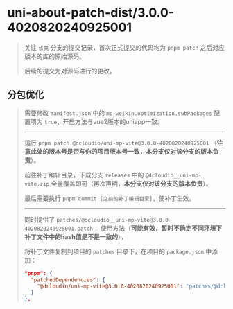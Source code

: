 # uni-about-patch-dist/3.0.0-4020820240925001

> 关注 `该类` 分支的提交记录，首次正式提交的代码均为  `pnpm patch` 之后对应版本的库的原始源码。
>
> 后续的提交为对源码进行的更改。

## 分包优化

> 需要修改 `manifest.json` 中的 `mp-weixin.optimization.subPackages` 配置项为 `true`，开启方法与vue2版本的uniapp一致。
>
> ---
>
> 运行 `pnpm patch @dcloudio/uni-mp-vite@3.0.0-4020820240925001` （**注意此处的版本号是否与你的项目版本号一致，本分支仅对该分支的版本负责**）。
>
> 前往补丁编辑目录，下载分支 `releases` 中的 `@dcloudio__uni-mp-vite.zip` 全量覆盖即可（再次声明，**本分支仅对该分支的版本负责**）。
>
> 最后需要执行 `pnpm commit [之前的补丁编辑目录]`，使补丁生效。
>
> ---
>
> 同时提供了 `patches/@dcloudio__uni-mp-vite@3.0.0-4020820240925001.patch` ，使用方法（**可能有效，暂时不确定不同环境下补丁文件中的hash值是不是一致的**），
>
> 将补丁文件复制到项目的 `patches` 目录下，在项目的 `package.json` 中添加：
>
> ```json
> "pnpm": {
>   "patchedDependencies": {
>     "@dcloudio/uni-mp-vite@3.0.0-4020820240925001": "patches/@dcloudio__uni-mp-vite@3.0.0-4020820240925001.patch"
>   }
> },
> ```
